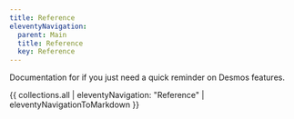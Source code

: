 ```yaml
---
title: Reference
eleventyNavigation:
  parent: Main
  title: Reference
  key: Reference
---
```


Documentation for if you just need a quick reminder on Desmos features.

{{ collections.all | eleventyNavigation: "Reference" | eleventyNavigationToMarkdown }}
